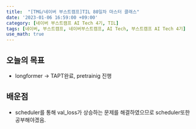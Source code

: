 ```yaml
---
title:  "[TMG/네이버 부스트캠프]TIL 80일차 마스터 클래스"
date: '2023-01-06 16:59:00 +09:00'
category: [네이버 부스트캠프 AI Tech 4기, TIL]
tags: [네이버, 부스트캠프, 네이버부스트캠프, AI Tech, 부스트캠프 AI Tech 4기]
use_math: true
---
```


## 오늘의 목표
- longformer -> TAPT완료, pretrainig 진행

## 배운점
- scheduler를 통해 val_loss가 상승하는 문제를 해결하였으므로 scheduler또한 공부해야겠음.